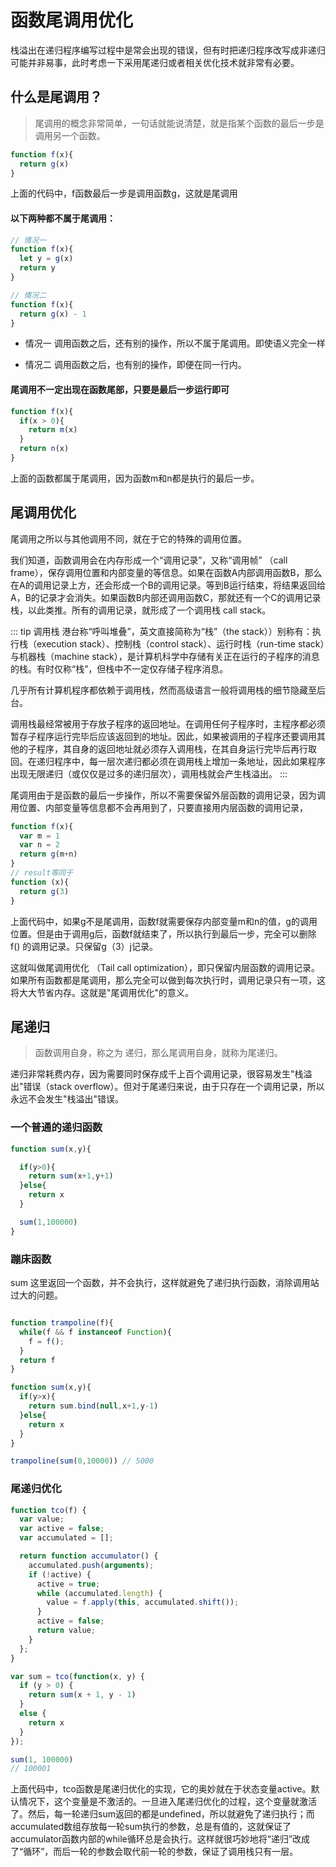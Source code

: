 # 函数尾调用优化

栈溢出在递归程序编写过程中是常会出现的错误，但有时把递归程序改写成非递归可能并非易事，此时考虑一下采用尾递归或者相关优化技术就非常有必要。

## 什么是尾调用？

> 尾调用的概念非常简单，一句话就能说清楚，就是指某个函数的最后一步是调用另一个函数。

``` js 
function f(x){
  return g(x)
}
```
上面的代码中，f函数最后一步是调用函数g，这就是尾调用

#### 以下两种都不属于尾调用：

``` js 
// 情况一
function f(x){
  let y = g(x)
  return y
}

// 情况二
function f(x){
  return g(x) - 1
}
```
- 情况一
  调用函数之后，还有别的操作，所以不属于尾调用。即使语义完全一样

- 情况二
  调用函数之后，也有别的操作，即便在同一行内。

#### 尾调用不一定出现在函数尾部，只要是最后一步运行即可

``` js
function f(x){
  if(x > 0){
    return m(x)
  }
  return n(x)
}
```
上面的函数都属于尾调用，因为函数m和n都是执行的最后一步。

## 尾调用优化

尾调用之所以与其他调用不同，就在于它的特殊的调用位置。

我们知道，函数调用会在内存形成一个“调用记录”，又称“调用帧” （call frame），保存调用位置和内部变量的等信息。如果在函数A内部调用函数B，那么在A的调用记录上方，还会形成一个B的调用记录。等到B运行结束，将结果返回给A，B的记录才会消失。如果函数B内部还调用函数C，那就还有一个C的调用记录栈，以此类推。所有的调用记录，就形成了一个调用栈 call stack。

::: tip 调用栈
港台称“呼叫堆叠”，英文直接简称为“栈”（the stack））别称有：执行栈（execution stack）、控制栈（control stack）、运行时栈（run-time stack）与机器栈（machine stack），是计算机科学中存储有关正在运行的子程序的消息的栈。有时仅称“栈”，但栈中不一定仅存储子程序消息。  

几乎所有计算机程序都依赖于调用栈，然而高级语言一般将调用栈的细节隐藏至后台。  

调用栈最经常被用于存放子程序的返回地址。在调用任何子程序时，主程序都必须暂存子程序运行完毕后应该返回到的地址。因此，如果被调用的子程序还要调用其他的子程序，其自身的返回地址就必须存入调用栈，在其自身运行完毕后再行取回。在递归程序中，每一层次递归都必须在调用栈上增加一条地址，因此如果程序出现无限递归（或仅仅是过多的递归层次），调用栈就会产生栈溢出。
:::

尾调用由于是函数的最后一步操作，所以不需要保留外层函数的调用记录，因为调用位置、内部变量等信息都不会再用到了，只要直接用内层函数的调用记录，

``` js
function f(x){
  var m = 1
  var n = 2
  return g(m+n)
}
// result等同于
function (x){
  return g(3)
}
```

上面代码中，如果g不是尾调用，函数f就需要保存内部变量m和n的值，g的调用位置。但是由于调用g后，函数f就结束了，所以执行到最后一步，完全可以删除 f() 的调用记录。只保留g（3）j记录。

这就叫做尾调用优化 （Tail call optimization），即只保留内层函数的调用记录。如果所有函数都是尾调用，那么完全可以做到每次执行时，调用记录只有一项，这将大大节省内存。这就是"尾调用优化"的意义。

## 尾递归

> 函数调用自身，称之为 递归，那么尾调用自身，就称为尾递归。

递归非常耗费内存，因为需要同时保存成千上百个调用记录，很容易发生"栈溢出"错误（stack overflow）。但对于尾递归来说，由于只存在一个调用记录，所以永远不会发生"栈溢出"错误。

### 一个普通的递归函数

``` js
function sum(x,y){

  if(y>0){
    return sum(x+1,y+1)
  }else{
    return x
  }

  sum(1,100000)
}
```


### 蹦床函数

sum 这里返回一个函数，并不会执行，这样就避免了递归执行函数，消除调用站过大的问题。
``` js

function trampoline(f){
  while(f && f instanceof Function){
    f = f();
  }
  return f
}

function sum(x,y){
  if(y>x){
    return sum.bind(null,x+1,y-1)
  }else{
    return x
  }
}

trampoline(sum(0,10000)) // 5000
```


### 尾递归优化

``` js
function tco(f) {
  var value;
  var active = false;
  var accumulated = [];

  return function accumulator() {
    accumulated.push(arguments);
    if (!active) {
      active = true;
      while (accumulated.length) {
        value = f.apply(this, accumulated.shift());
      }
      active = false;
      return value;
    }
  };
}

var sum = tco(function(x, y) {
  if (y > 0) {
    return sum(x + 1, y - 1)
  }
  else {
    return x
  }
});

sum(1, 100000)
// 100001
```
上面代码中，tco函数是尾递归优化的实现，它的奥妙就在于状态变量active。默认情况下，这个变量是不激活的。一旦进入尾递归优化的过程，这个变量就激活了。然后，每一轮递归sum返回的都是undefined，所以就避免了递归执行；而accumulated数组存放每一轮sum执行的参数，总是有值的，这就保证了accumulator函数内部的while循环总是会执行。这样就很巧妙地将“递归”改成了“循环”，而后一轮的参数会取代前一轮的参数，保证了调用栈只有一层。



